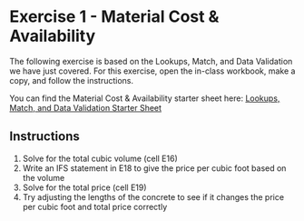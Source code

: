 # Exercise 1 - Material Cost & Availability

The following exercise is based on the Lookups, Match, and Data Validation we have just covered. For this exercise, open the in-class workbook, make a copy, and follow the instructions. 

You can find the Material Cost & Availability starter sheet here: [Lookups, Match, and Data Validation Starter Sheet](https://docs.google.com/spreadsheets/d/1l0SP8OZHXpAFym_yioUuJcaL75-CNwOGcX5VW37_POA/edit?usp=sharing)

## Instructions

  1. Solve for the total cubic volume (cell E16)
  2. Write an IFS statement in E18 to give the price per cubic foot based on the volume
  3. Solve for the total price (cell E19)
  4. Try adjusting the lengths of the concrete to see if it changes the price per cubic foot and total price correctly
